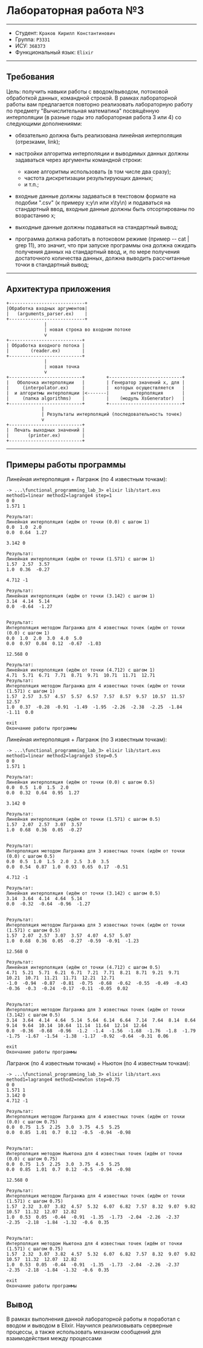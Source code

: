 # Лабораторная работа №3

---

  * Студент: `Краков Кирилл Константинович`
  * Группа: `P3331`
  * ИСУ: `368373`
  * Функциональный язык: `Elixir`

---

## Требования

Цель: получить навыки работы с вводом/выводом, потоковой обработкой данных, командной строкой.
В рамках лабораторной работы вам предлагается повторно реализовать лабораторную работу по предмету "Вычислительная математика" посвящённую интерполяции (в разные годы это лабораторная работа 3 или 4) со следующими дополнениями:

* обязательно должна быть реализована линейная интерполяция (отрезками, link);
* настройки алгоритма интерполяции и выводимых данных должны задаваться через аргументы командной строки:

  * какие алгоритмы использовать (в том числе два сразу);
  * частота дискретизации результирующих данных;
  * и т.п.;

* входные данные должны задаваться в текстовом формате на подобии ".csv" (к примеру x;y\n или x\ty\n) и подаваться на стандартный ввод, входные данные должны быть отсортированы по возрастанию x;
* выходные данные должны подаваться на стандартный вывод;
* программа должна работать в потоковом режиме (пример -- cat | grep 11), это значит, что при запуске программы она должна ожидать получения данных на стандартный ввод, и, по мере получения достаточного количества данных, должна выводить рассчитанные точки в стандартный вывод;

--- 

## Архитектура приложения

```
+----------------------------+
|Обработка входных аргументов|
|   (arguments_parser.ex)    |
+----------------------------+
              |
              | новая строка во входном потоке
              v
+---------------------------+
| Обработка входного потока |
|        (reader.ex)        |
+---------------------------+
              |
              | новая точка
              v
+---------------------------+        +---------------------------+
|   Оболочка интерполяции   |        | Генератор значений x, для |
|     (interpolator.ex)     |        |  которых осуществляется   |
|  и алгоритмы интерполяции |<-------|        интерполяция       |
|     (папка algorithms)    |        |    (модуль XsGenerator)   |
+---------------------------+        +---------------------------+
             |
             | Результаты интерполяций (последовательность точек)
             v
+---------------------------+
|  Печать выходных значений |
|       (printer.ex)        |
+---------------------------+    
```

--- 

## Примеры работы программы

Линейная интерполяция + Лагранж (по 4 известным точкам):

```
-> ...\functional_programming_lab_3> elixir lib/start.exs method1=linear method2=lagrange4 step=1
0 0
1.571 1

Результат:
Линейная интерполяция (идём от точки (0.0) с шагом 1)
0.0  1.0  2.0  
0.0  0.64  1.27  

3.142 0

Результат:
Линейная интерполяция (идём от точки (1.571) с шагом 1)
1.57  2.57  3.57
1.0  0.36  -0.27

4.712 -1

Результат:
Линейная интерполяция (идём от точки (3.142) с шагом 1)
3.14  4.14  5.14
0.0  -0.64  -1.27


Результат:
Интерполяция методом Лагранжа для 4 известных точек (идём от точки (0.0) с шагом 1)
0.0  1.0  2.0  3.0  4.0  5.0
0.0  0.97  0.84  0.12  -0.67  -1.03

12.568 0

Результат:
Линейная интерполяция (идём от точки (4.712) с шагом 1)
4.71  5.71  6.71  7.71  8.71  9.71  10.71  11.71  12.71
Результат:
Интерполяция методом Лагранжа для 4 известных точек (идём от точки (1.571) с шагом 1)
1.57  2.57  3.57  4.57  5.57  6.57  7.57  8.57  9.57  10.57  11.57  12.57
1.0  0.37  -0.28  -0.91  -1.49  -1.95  -2.26  -2.38  -2.25  -1.84  -1.11  0.0

exit
Окончание работы программы
```

Линейная интерполяция + Лагранж (по 3 известным точкам):

```
-> ...\functional_programming_lab_3> elixir lib/start.exs method1=linear method2=lagrange3 step=0.5
0 0
1.571 1

Результат:
Линейная интерполяция (идём от точки (0.0) с шагом 0.5)
0.0  0.5  1.0  1.5  2.0  
0.0  0.32  0.64  0.95  1.27  

3.142 0

Результат:
Линейная интерполяция (идём от точки (1.571) с шагом 0.5)
1.57  2.07  2.57  3.07  3.57  
1.0  0.68  0.36  0.05  -0.27  


Результат:
Интерполяция методом Лагранжа для 3 известных точек (идём от точки (0.0) с шагом 0.5)
0.0  0.5  1.0  1.5  2.0  2.5  3.0  3.5  
0.0  0.54  0.87  1.0  0.93  0.65  0.17  -0.51  

4.712 -1

Результат:
Линейная интерполяция (идём от точки (3.142) с шагом 0.5)
3.14  3.64  4.14  4.64  5.14  
0.0  -0.32  -0.64  -0.96  -1.27  


Результат:
Интерполяция методом Лагранжа для 3 известных точек (идём от точки (1.571) с шагом 0.5)
1.57  2.07  2.57  3.07  3.57  4.07  4.57  5.07
1.0  0.68  0.36  0.05  -0.27  -0.59  -0.91  -1.23

12.568 0

Результат:
Линейная интерполяция (идём от точки (4.712) с шагом 0.5)
4.71  5.21  5.71  6.21  6.71  7.21  7.71  8.21  8.71  9.21  9.71  10.21  10.71  11.21  11.71  12.21  12.71
-1.0  -0.94  -0.87  -0.81  -0.75  -0.68  -0.62  -0.55  -0.49  -0.43  -0.36  -0.3  -0.24  -0.17  -0.11  -0.05  0.02


Результат:
Интерполяция методом Лагранжа для 3 известных точек (идём от точки (3.142) с шагом 0.5)
3.14  3.64  4.14  4.64  5.14  5.64  6.14  6.64  7.14  7.64  8.14  8.64  9.14  9.64  10.14  10.64  11.14  11.64  12.14  12.64
0.0  -0.36  -0.68  -0.96  -1.2  -1.4  -1.56  -1.68  -1.76  -1.8  -1.79  -1.75  -1.67  -1.54  -1.38  -1.17  -0.92  -0.64  -0.31  0.06

exit
Окончание работы программы
```

Лагранж (по 4 известным точкам) + Ньютон (по 4 известным точкам):

```
-> ...\functional_programming_lab_3> elixir lib/start.exs method1=lagrange4 method2=newton step=0.75
0 0
1.571 1
3.142 0
4.712 -1

Результат:
Интерполяция методом Лагранжа для 4 известных точек (идём от точки (0.0) с шагом 0.75)
0.0  0.75  1.5  2.25  3.0  3.75  4.5  5.25  
0.0  0.85  1.01  0.7  0.12  -0.5  -0.94  -0.98  


Результат:
Интерполяция методом Ньютона для 4 известных точек (идём от точки (0.0) с шагом 0.75)
0.0  0.75  1.5  2.25  3.0  3.75  4.5  5.25  
0.0  0.85  1.01  0.7  0.12  -0.5  -0.94  -0.98  

12.568 0

Результат:
Интерполяция методом Лагранжа для 4 известных точек (идём от точки (1.571) с шагом 0.75)
1.57  2.32  3.07  3.82  4.57  5.32  6.07  6.82  7.57  8.32  9.07  9.82  10.57  11.32  12.07  12.82  
1.0  0.53  0.05  -0.44  -0.91  -1.35  -1.73  -2.04  -2.26  -2.37  -2.35  -2.18  -1.84  -1.32  -0.6  0.35  


Результат:
Интерполяция методом Ньютона для 4 известных точек (идём от точки (1.571) с шагом 0.75)
1.57  2.32  3.07  3.82  4.57  5.32  6.07  6.82  7.57  8.32  9.07  9.82  10.57  11.32  12.07  12.82  
1.0  0.53  0.05  -0.44  -0.91  -1.35  -1.73  -2.04  -2.26  -2.37  -2.35  -2.18  -1.84  -1.32  -0.6  0.35  

exit
Окончание работы программы
```

## Вывод

В рамках выполнения данной лабораторной работы я поработал с вводом и выводом в Elixir. Научился реализовывать серверные процессы, а также использовать механизм сообщений для взаимодействия между процессами 
